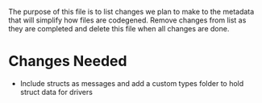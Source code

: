 The purpose of this file is to list changes we plan to make to the metadata that will simplify how files are codegened. 
Remove changes from list as they are completed and delete this file when all changes are done.

# Changes Needed
* Include structs as messages and add a custom types folder to hold struct data for drivers
